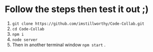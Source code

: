 # Follow the steps then test it out ;)

1. `git clone https://github.com/imstillworthy/Code-Collab.git`
2. `cd Code-Collab`
3. `npm i`
4. `node server`
5. Then in another terminal window `npm start` .

